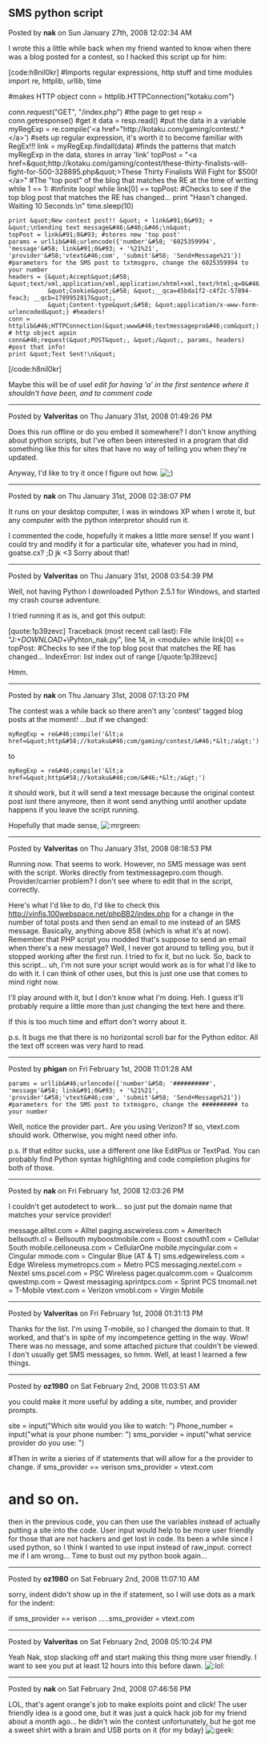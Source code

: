 ## SMS python script
Posted by **nak** on Sun January 27th, 2008 12:02:34 AM

I wrote this a little while back when my friend wanted to know when there was a blog posted for a contest, so I hacked this script up for him:

[code:h8nil0kr]
#Imports regular expressions, http stuff and time modules
import re, httplib, urllib, time

#makes HTTP object
conn = httplib&#46;HTTPConnection(&quot;kotaku&#46;com&quot;)

conn&#46;request(&quot;GET&quot;, &quot;/index&#46;php&quot;) #the page to get
resp = conn&#46;getresponse() #get it
data = resp&#46;read() #put the data in a variable
myRegExp = re&#46;compile('&lt;a href=&quot;http&#58;//kotaku&#46;com/gaming/contest/&#46;*&lt;/a&gt;') #sets up regular expression, it's worth it to become familiar with RegEx!!!
link = myRegExp&#46;findall(data) #finds the patterns that match myRegExp in the data, stores in array 'link'
topPost = &quot;&lt;a href=\&quot;http&#58;//kotaku&#46;com/gaming/contest/these-thirty-finalists-will-fight-for-500-328895&#46;php\&quot;&gt;These Thirty Finalists Will Fight for $500!&lt;/a&gt;&quot; #The &quot;top post&quot; of the blog that matches the RE at the time of writing
while 1 == 1&#58; #infinite loop!
    while link&#91;0&#93; == topPost&#58; #Checks to see if the top blog post that matches the RE has changed&#46;&#46;&#46;
        print &quot;Hasn't changed&#46; Waiting 10 Seconds&#46;\n&quot;
        time&#46;sleep(10)
    
    print &quot;New contest post!! &quot; + link&#91;0&#93; + &quot;\nSending text message&#46;&#46;&#46;\n&quot;
    topPost = link&#91;0&#93; #stores new 'top post'
    params = urllib&#46;urlencode({'number'&#58; '6025359994', 'message'&#58; link&#91;0&#93; + '%21%21', 'provider'&#58;'vtext&#46;com', 'submit'&#58; 'Send+Message%21'}) #parameters for the SMS post to txtmsgpro, change the 6025359994 to your number
    headers = {&quot;Accept&quot;&#58; &quot;text/xml,application/xml,application/xhtml+xml,text/html;q=0&#46;9,text/plain;q=0&#46;8,image/png,*_/*;q=0&#46;5&quot;,
               &quot;Cookie&quot;&#58; &quot;__qca=45bda1f2-c4f2c-57894-feac3; __qcb=1789952817&quot;,
               &quot;Content-type&quot;&#58; &quot;application/x-www-form-urlencoded&quot;} #headers!
    conn = httplib&#46;HTTPConnection(&quot;www&#46;textmessagepro&#46;com&quot;) # http object again
    conn&#46;request(&quot;POST&quot;, &quot;/&quot;, params, headers) #post that info!
    print &quot;Text Sent!\n&quot;
[/code:h8nil0kr]

Maybe this will be of use!
*edit for having 'a' in the first sentence where it shouldn't have been, and to comment code*

--------------------------------------------------------------------------------

Posted by **Valveritas** on Thu January 31st, 2008 01:49:26 PM

Does this run offline or do you embed it somewhere?  I don't know anything about python scripts, but I've often been interested in a program that did something like this for sites that have no way of telling you when they're updated.  

Anyway, I'd like to try it once I figure out how.   <!-- s;) --><img src="{SMILIES_PATH}/icon_e_wink.gif" alt=";)" title="Wink" /><!-- s;) -->

--------------------------------------------------------------------------------

Posted by **nak** on Thu January 31st, 2008 02:38:07 PM

It runs on your desktop computer, I was in windows XP when I wrote it, but any computer with the python interpretor should run it.

I commented the code, hopefully it makes a little more sense! If you want I could try and modify it for a particular site, whatever you had in mind, goatse.cx? ;D jk &lt;3 Sorry about that!

--------------------------------------------------------------------------------

Posted by **Valveritas** on Thu January 31st, 2008 03:54:39 PM

Well, not having Python I downloaded Python 2.5.1 for Windows, and started my crash course adventure.

I tried running it as is, and got this output:

[quote:1p39zevc]
Traceback (most recent call last):
  File &quot;J:\+_DOWNLOAD_+\Pyhton_nak.py&quot;, line 14, in &lt;module&gt;
    while link[0] == topPost: #Checks to see if the top blog post that matches the RE has changed...
IndexError: list index out of range
[/quote:1p39zevc]

Hmm.

--------------------------------------------------------------------------------

Posted by **nak** on Thu January 31st, 2008 07:13:20 PM

The contest was a while back so there aren't any 'contest' tagged blog posts at the moment!
...but if we changed:

```myRegExp = re&#46;compile('&lt;a href=&quot;http&#58;//kotaku&#46;com/gaming/contest/&#46;*&lt;/a&gt;')```

to

```myRegExp = re&#46;compile('&lt;a href=&quot;http&#58;//kotaku&#46;com/&#46;*&lt;/a&gt;')```

it should work, but it will send a text message because the original contest post isnt there anymore, then it wont send anything until another update happens if you leave the script running.

Hopefully that made sense,  <!-- s:mrgreen: --><img src="{SMILIES_PATH}/icon_mrgreen.gif" alt=":mrgreen:" title="Mr. Green" /><!-- s:mrgreen: -->

--------------------------------------------------------------------------------

Posted by **Valveritas** on Thu January 31st, 2008 08:18:53 PM

Running now. That seems to work.  However, no SMS message was sent with the script. Works directly from textmessagepro.com though.  Provider/carrier problem?  I don't see where to edit that in the script, correctly.

Here's what I'd like to do, I'd like to check this [http&#58;//vinfis&#46;100webspace&#46;net/phpBB2/index&#46;php](forum) for a change in the number of total posts and then send an email to me instead of an SMS message.  Basically, anything above 858 (which is what it's at now).  Remember that PHP script you modded that's suppose to send an email when there's a new message? Well, I never got around to telling you, but it stopped working after the first run.  I tried to fix it, but no luck.  So, back to this script... uh, I'm not sure your script would work as is for what I'd like to do with it.  I can think of other uses, but this is just one use that comes to mind right now.

I'll play around with it, but I don't know what I'm doing. Heh.  I guess it'll probably require a little more than just changing the text here and there.  

If this is too much time and effort don't worry about it.

p.s. It bugs me that there is no horizontal scroll bar for the Python editor.  All the text off screen was very hard to read.

--------------------------------------------------------------------------------

Posted by **phigan** on Fri February 1st, 2008 11:01:28 AM

```params = urllib&#46;urlencode({'number'&#58; '##########', 'message'&#58; link&#91;0&#93; + '%21%21', 'provider'&#58;'vtext&#46;com', 'submit'&#58; 'Send+Message%21'}) #parameters for the SMS post to txtmsgpro, change the ########## to your number```

Well, notice the provider part.. Are you using Verizon? If so, vtext.com should work. Otherwise, you might need other info.

p.s. If that editor sucks, use a different one like EditPlus or TextPad. You can probably find Python syntax highlighting and code completion plugins for both of those.

--------------------------------------------------------------------------------

Posted by **nak** on Fri February 1st, 2008 12:03:26 PM

I couldn't get autodetect to work... so just put the domain name that matches your service provider!

message.alltel.com = Alltel
paging.ascwireless.com = Ameritech
bellsouth.cl = Bellsouth
myboostmobile.com = Boost
csouth1.com = Cellular South
mobile.celloneusa.com = CellularOne
mobile.mycingular.com = Cingular
mmode.com = Cingular Blue (AT &amp; T)
sms.edgewireless.com = Edge Wireless
mymetropcs.com = Metro PCS
messaging.nextel.com = Nextel
sms.pscel.com = PSC Wireless
pager.qualcomm.com = Qualcomm
qwestmp.com = Qwest
messaging.sprintpcs.com = Sprint PCS
tmomail.net = T-Mobile
vtext.com = Verizon
vmobl.com = Virgin Mobile

--------------------------------------------------------------------------------

Posted by **Valveritas** on Fri February 1st, 2008 01:31:13 PM

Thanks for the list.  I'm using T-mobile, so I changed the domain to that.  It worked, and that's in spite of my incompetence getting in the way.  Wow!  There was no message, and some attached picture that couldn't be viewed.  I don't usually get SMS messages, so hmm.  Well, at least I learned a few things.

--------------------------------------------------------------------------------

Posted by **oz1980** on Sat February 2nd, 2008 11:03:51 AM

you could make it more useful by adding a site, number, and provider prompts. 

site = input(&quot;Which site would you like to watch: &quot;)
Phone_number = input(&quot;what is your phone number: &quot;)
sms_porvider = input(&quot;what service provider do you use: &quot;)

#Then in write a sieries of if statements that will allow for a the provider to change.
if sms_provider == verison
     sms_provider = vtext.com
# and so on.

then in the previous code, you can then use the variables instead of actually putting a site into the code. User input would help to be more user friendly for those that are not hackers and get lost in code. Its been a while since I used python, so I think I wanted to use input instead of raw_input. correct me if I am wrong... Time to bust out my python book again...

--------------------------------------------------------------------------------

Posted by **oz1980** on Sat February 2nd, 2008 11:07:10 AM

sorry, indent didn't show up in the if statement, so I will use dots as a mark for the indent:

if sms_provider == verison
.....sms_provider = vtext.com

--------------------------------------------------------------------------------

Posted by **Valveritas** on Sat February 2nd, 2008 05:10:24 PM

Yeah Nak, stop slacking off and start making this thing more user friendly.  I want to see you put at least 12 hours into this before dawn.  <!-- s:lol: --><img src="{SMILIES_PATH}/icon_lol.gif" alt=":lol:" title="Laughing" /><!-- s:lol: -->

--------------------------------------------------------------------------------

Posted by **nak** on Sat February 2nd, 2008 07:46:56 PM

LOL, that's agent orange's job to make exploits point and click! The user friendly idea is a good one, but it was just a quick hack job for my friend about a month ago... he didn't win the contest unfortunately, but he got me a sweet shirt with a brain and USB ports on it (for my bday)  <!-- s:geek: --><img src="{SMILIES_PATH}/icon_e_geek.gif" alt=":geek:" title="Geek" /><!-- s:geek: -->
